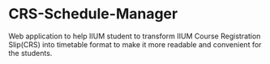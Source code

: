 # CRS-Schedule-Manager

Web application to help IIUM student to transform IIUM Course Registration
Slip(CRS) into timetable format to make it more readable and convenient
for the students.
